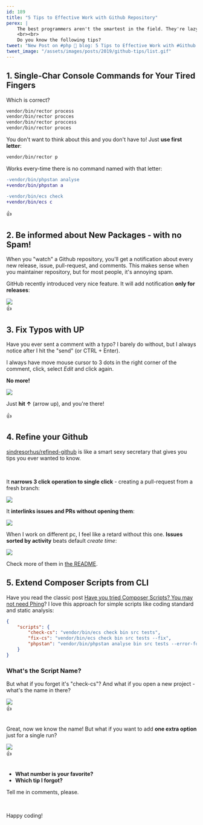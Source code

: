```yaml
---
id: 189
title: "5 Tips to Effective Work with Github Repository"
perex: |
    The best programmers aren't the smartest in the field. They're lazy, **they know their tools well** and **they know good tools** other programmers don't.
    <br><br>
    Do you know the following tips?
tweet: "New Post on #php 🐘 blog: 5 Tips to Effective Work with #Github Repository - with #gifs!        #composerphp #console #symfony"
tweet_image: "/assets/images/posts/2019/github-tips/list.gif"
---
```


## 1. Single-Char Console Commands for Your Tired Fingers

Which is correct?

```bash
vendor/bin/rector process
vendor/bin/rector procces
vendor/bin/rector proccess
vendor/bin/rector proces
```

You don't want to think about this and you don't have to! Just **use first letter**:

```bash
vendor/bin/rector p
```

Works every-time there is no command named with that letter:

```diff
-vendor/bin/phpstan analyse
+vendor/bin/phpstan a
```

```diff
-vendor/bin/ecs check
+vendor/bin/ecs c
```

<div class="fa-2x">👍</div>

## 2. Be informed about New Packages - with no Spam!

When you "watch" a Github repository, you'll get a notification about every new release, issue, pull-request, and comments. This makes sense when you maintainer repository, but for most people, it's annoying spam.

GitHub recently introduced very nice feature. It will add notification **only for releases**:

<img src="/assets/images/posts/2019/github-tips/github-subscription.png" class="img-thumbnail">

<div class="fa-2x">👍</div>

## 3. Fix Typos with UP

Have you ever sent a comment with a typo? I barely do without, but I always notice after I hit the "send" (or CTRL + Enter).

I always have move mouse cursor to 3 dots in the right corner of the comment, click, select *Edit* and click again.

**No more!**

<img src="/assets/images/posts/2019/github-tips/up.gif" class="img-thumbnail">

Just **hit ↑** (arrow up), and you're there!

<div class="fa-2x mt-4">👍</div>

## 4. Refine your Github

[sindresorhus/refined-github](https://github.com/sindresorhus/refined-github) is like a smart sexy secretary that gives you tips you ever wanted to know.

<br>

It **narrows 3 click operation to single click** - creating a pull-request from a fresh branch:

<img src="https://user-images.githubusercontent.com/1402241/34099674-20433f60-e41b-11e7-8ca5-7ea23c70ab95.gif" class="img-thumbnail">

<br>

It **interlinks issues and PRs without opening them**:

<img src="https://user-images.githubusercontent.com/1402241/37037746-8b8eac8a-2185-11e8-94f6-4d50a9c8a152.png" class="img-thumbnail" style="max-width:35em">

<br>

When I work on different pc, I feel like a retard without this one. **Issues sorted by activity** beats default *create time*:

<img src="/assets/images/posts/2019/github-tips/first-new.png" class="img-thumbnail">

<br>

Check more of them in [the README](https://github.com/sindresorhus/refined-github#highlights).

## 5. Extend Composer Scripts from CLI

Have you read the classic post [Have you tried Composer Scripts? You may not need Phing](https://blog.martinhujer.cz/have-you-tried-composer-scripts/)? I love this approach for simple scripts like coding standard and static analysis:

```json
{
    "scripts": {
        "check-cs": "vendor/bin/ecs check bin src tests",
        "fix-cs": "vendor/bin/ecs check bin src tests --fix",
        "phpstan": "vendor/bin/phpstan analyse bin src tests --error-format symplify"
    }
}
```

### What's the Script Name?

But what if you forget it's "check-cs"? And what if you open a new project - what's the name in there?

<img src="/assets/images/posts/2019/github-tips/list.gif" class="img-thumbnail">

<div class="fa-2x">👍</div>

<br>

Great, now we know the name! But what if you want to add **one extra option** just for a single run?

<img src="/assets/images/posts/2019/github-tips/cached.gif" class="img-thumbnail">

<div class="fa-2x">👍</div>

<br>

- **What number is your favorite?**
- **Which tip I forgot?**

Tell me in comments, please.

<br>

Happy coding!
